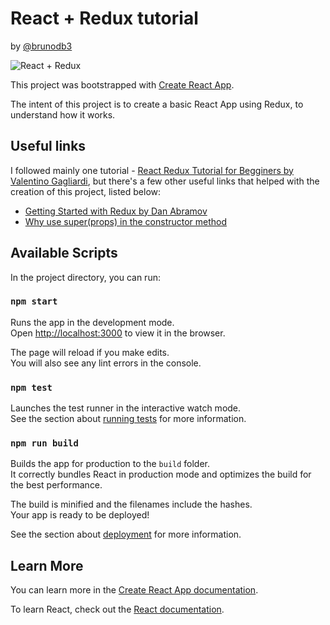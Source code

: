 # React + Redux tutorial

by [@brunodb3](https://github.com/brunodb3)

![React + Redux](https://miro.medium.com/max/1200/0*1p4U99DAhsOHqX-m.jpg)

This project was bootstrapped with [Create React App](https://github.com/facebook/create-react-app).

The intent of this project is to create a basic React App using Redux, to understand how it works.

## Useful links

I followed mainly one tutorial - [React Redux Tutorial for Begginers by Valentino Gagliardi](https://www.valentinog.com/blog/react-redux-tutorial-beginners/), but there's a few other useful links that helped with the creation of this project, listed below:

- [Getting Started with Redux by Dan Abramov](https://egghead.io/courses/getting-started-with-redux)
- [Why use super(props) in the constructor method](https://overreacted.io/why-do-we-write-super-props/)

## Available Scripts

In the project directory, you can run:

### `npm start`

Runs the app in the development mode.<br>
Open [http://localhost:3000](http://localhost:3000) to view it in the browser.

The page will reload if you make edits.<br>
You will also see any lint errors in the console.

### `npm test`

Launches the test runner in the interactive watch mode.<br>
See the section about [running tests](https://facebook.github.io/create-react-app/docs/running-tests) for more information.

### `npm run build`

Builds the app for production to the `build` folder.<br>
It correctly bundles React in production mode and optimizes the build for the best performance.

The build is minified and the filenames include the hashes.<br>
Your app is ready to be deployed!

See the section about [deployment](https://facebook.github.io/create-react-app/docs/deployment) for more information.

## Learn More

You can learn more in the [Create React App documentation](https://facebook.github.io/create-react-app/docs/getting-started).

To learn React, check out the [React documentation](https://reactjs.org/).
